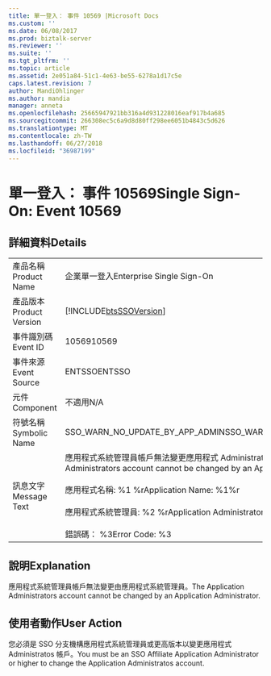 ```yaml
---
title: 單一登入： 事件 10569 |Microsoft Docs
ms.custom: ''
ms.date: 06/08/2017
ms.prod: biztalk-server
ms.reviewer: ''
ms.suite: ''
ms.tgt_pltfrm: ''
ms.topic: article
ms.assetid: 2e051a84-51c1-4e63-be55-6278a1d17c5e
caps.latest.revision: 7
author: MandiOhlinger
ms.author: mandia
manager: anneta
ms.openlocfilehash: 25665947921bb316a4d931228016eaf917b4a685
ms.sourcegitcommit: 266308ec5c6a9d8d80ff298ee6051b4843c5d626
ms.translationtype: MT
ms.contentlocale: zh-TW
ms.lasthandoff: 06/27/2018
ms.locfileid: "36987199"
---
```

# <a name="single-sign-on-event-10569"></a><span data-ttu-id="e6dd6-102">單一登入： 事件 10569</span><span class="sxs-lookup"><span data-stu-id="e6dd6-102">Single Sign-On: Event 10569</span></span>
## <a name="details"></a><span data-ttu-id="e6dd6-103">詳細資料</span><span class="sxs-lookup"><span data-stu-id="e6dd6-103">Details</span></span>  
  
|                 |                                                                                                                                                                                                        |
|-----------------|--------------------------------------------------------------------------------------------------------------------------------------------------------------------------------------------------------|
|  <span data-ttu-id="e6dd6-104">產品名稱</span><span class="sxs-lookup"><span data-stu-id="e6dd6-104">Product Name</span></span>   |                                                                                       <span data-ttu-id="e6dd6-105">企業單一登入</span><span class="sxs-lookup"><span data-stu-id="e6dd6-105">Enterprise Single Sign-On</span></span>                                                                                        |
| <span data-ttu-id="e6dd6-106">產品版本</span><span class="sxs-lookup"><span data-stu-id="e6dd6-106">Product Version</span></span> |                                                                       [!INCLUDE[btsSSOVersion](../includes/btsssoversion-md.md)]                                                                       |
|    <span data-ttu-id="e6dd6-107">事件識別碼</span><span class="sxs-lookup"><span data-stu-id="e6dd6-107">Event ID</span></span>     |                                                                                                 <span data-ttu-id="e6dd6-108">10569</span><span class="sxs-lookup"><span data-stu-id="e6dd6-108">10569</span></span>                                                                                                  |
|  <span data-ttu-id="e6dd6-109">事件來源</span><span class="sxs-lookup"><span data-stu-id="e6dd6-109">Event Source</span></span>   |                                                                                                 <span data-ttu-id="e6dd6-110">ENTSSO</span><span class="sxs-lookup"><span data-stu-id="e6dd6-110">ENTSSO</span></span>                                                                                                 |
|    <span data-ttu-id="e6dd6-111">元件</span><span class="sxs-lookup"><span data-stu-id="e6dd6-111">Component</span></span>    |                                                                                                  <span data-ttu-id="e6dd6-112">不適用</span><span class="sxs-lookup"><span data-stu-id="e6dd6-112">N/A</span></span>                                                                                                   |
|  <span data-ttu-id="e6dd6-113">符號名稱</span><span class="sxs-lookup"><span data-stu-id="e6dd6-113">Symbolic Name</span></span>  |                                                                                    <span data-ttu-id="e6dd6-114">SSO_WARN_NO_UPDATE_BY_APP_ADMIN</span><span class="sxs-lookup"><span data-stu-id="e6dd6-114">SSO_WARN_NO_UPDATE_BY_APP_ADMIN</span></span>                                                                                     |
|  <span data-ttu-id="e6dd6-115">訊息文字</span><span class="sxs-lookup"><span data-stu-id="e6dd6-115">Message Text</span></span>   | <span data-ttu-id="e6dd6-116">應用程式系統管理員帳戶無法變更應用程式 Administrator.%r</span><span class="sxs-lookup"><span data-stu-id="e6dd6-116">The Application Administrators account cannot be changed by an Application Administrator.%r</span></span><br /><br /> <span data-ttu-id="e6dd6-117">應用程式名稱: %1 %r</span><span class="sxs-lookup"><span data-stu-id="e6dd6-117">Application Name: %1%r</span></span><br /><br /> <span data-ttu-id="e6dd6-118">應用程式系統管理員: %2 %r</span><span class="sxs-lookup"><span data-stu-id="e6dd6-118">Application Administrators: %2%r</span></span><br /><br /> <span data-ttu-id="e6dd6-119">錯誤碼： %3</span><span class="sxs-lookup"><span data-stu-id="e6dd6-119">Error Code: %3</span></span> |
  
## <a name="explanation"></a><span data-ttu-id="e6dd6-120">說明</span><span class="sxs-lookup"><span data-stu-id="e6dd6-120">Explanation</span></span>  
 <span data-ttu-id="e6dd6-121">應用程式系統管理員帳戶無法變更由應用程式系統管理員。</span><span class="sxs-lookup"><span data-stu-id="e6dd6-121">The Application Administrators account cannot be changed by an Application Administrator.</span></span>  
  
## <a name="user-action"></a><span data-ttu-id="e6dd6-122">使用者動作</span><span class="sxs-lookup"><span data-stu-id="e6dd6-122">User Action</span></span>  
 <span data-ttu-id="e6dd6-123">您必須是 SSO 分支機構應用程式系統管理員或更高版本以變更應用程式 Administratos 帳戶。</span><span class="sxs-lookup"><span data-stu-id="e6dd6-123">You must be an SSO Affiliate Application Administrator or higher to change the Application Administratos account.</span></span>